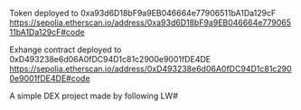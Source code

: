 Token deployed to 0xa93d6D18bF9a9EB046664e77906511bA1Da129cF
https://sepolia.etherscan.io/address/0xa93d6D18bF9a9EB046664e77906511bA1Da129cF#code

Exhange contract deployed to 0xD493238e6d06A0fDC94D1c81c2900e9001fDE4DE
https://sepolia.etherscan.io/address/0xD493238e6d06A0fDC94D1c81c2900e9001fDE4DE#code

A simple DEX project made by following LW#
